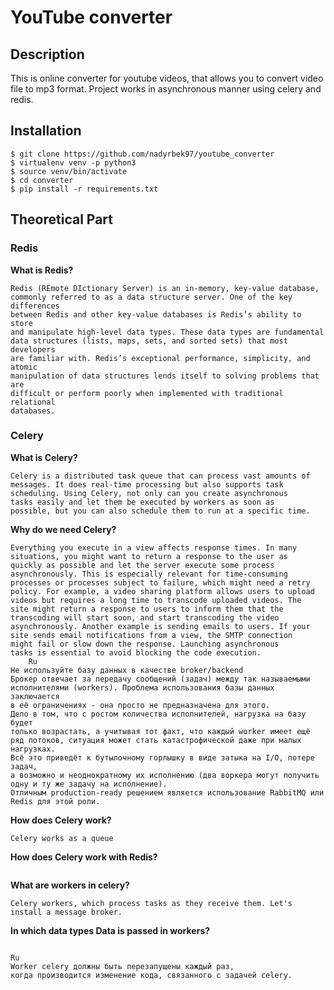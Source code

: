 # YouTube converter 

## Description 
This is online converter for youtube videos,
that allows you to convert video file to mp3 format.
Project works in asynchronous manner using celery and redis. 

## Installation
```
$ git clone https://github.com/nadyrbek97/youtube_converter
$ virtualenv venv -p python3
$ source venv/bin/activate
$ cd converter
$ pip install -r requirements.txt

```


## Theoretical Part 
### Redis 
**What is Redis?**
``` 
Redis (REmote DIctionary Server) is an in-memory, key-value database,
commonly referred to as a data structure server. One of the key differences
between Redis and other key-value databases is Redis’s ability to store
and manipulate high-level data types. These data types are fundamental
data structures (lists, maps, sets, and sorted sets) that most developers
are familiar with. Redis’s exceptional performance, simplicity, and atomic
manipulation of data structures lends itself to solving problems that are
difficult or perform poorly when implemented with traditional relational
databases.
```




### Celery 
**What is Celery?**
```
Celery is a distributed task queue that can process vast amounts of
messages. It does real-time processing but also supports task
scheduling. Using Celery, not only can you create asynchronous
tasks easily and let them be executed by workers as soon as
possible, but you can also schedule them to run at a specific time.
```
**Why do we need Celery?**
```
Everything you execute in a view affects response times. In many
situations, you might want to return a response to the user as
quickly as possible and let the server execute some process
asynchronously. This is especially relevant for time-consuming
processes or processes subject to failure, which might need a retry
policy. For example, a video sharing platform allows users to upload
videos but requires a long time to transcode uploaded videos. The
site might return a response to users to inform them that the
transcoding will start soon, and start transcoding the video
asynchronously. Another example is sending emails to users. If your
site sends email notifications from a view, the SMTP connection
might fail or slow down the response. Launching asynchronous
tasks is essential to avoid blocking the code execution.
    Ru
Не используйте базу данных в качестве broker/backend
Брокер отвечает за передачу сообщений (задач) между так называемыми
исполнителями (workers). Проблема использования базы данных заключается
в её ограничениях - она просто не предназначена для этого.
Дело в том, что с ростом количества исполнителей, нагрузка на базу будет
только возрастать, а учитывая тот факт, что каждый worker имеет ещё ряд потоков, ситуация может стать катастрофической даже при малых нагрузках.
Всё это приведёт к бутылочному горлышку в виде затыка на I/O, потере задач,
а возможно и неоднократному их исполнению (два воркера могут получить одну и ту же задачу на исполнение).
Отличным production-ready решением является использование RabbitMQ или Redis для этой роли.

```

**How does Celery work?**
``` 
Celery works as a queue
```

**How does Celery work with Redis?**
```

```

**What are workers in celery?**
```
Celery workers, which process tasks as they receive them. Let's
install a message broker.
```

**In which data types Data is passed in workers?**
```

Ru
Worker celery должны быть перезапущены каждый раз,
когда производится изменение кода, связанного с задачей celery.

```